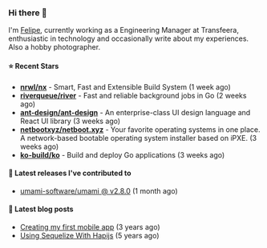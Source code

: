 ### Hi there 👋

I'm [Felipe](https://felipe.im), currently working as a Engineering Manager at Transfeera, enthusiastic in technology and occasionally write about my experiences. Also a hobby photographer.

#### ⭐ Recent Stars
- **[nrwl/nx](https://github.com/nrwl/nx)** - Smart, Fast and Extensible Build System (1 week ago)
- **[riverqueue/river](https://github.com/riverqueue/river)** - Fast and reliable background jobs in Go (2 weeks ago)
- **[ant-design/ant-design](https://github.com/ant-design/ant-design)** - An enterprise-class UI design language and React UI library (3 weeks ago)
- **[netbootxyz/netboot.xyz](https://github.com/netbootxyz/netboot.xyz)** - Your favorite operating systems in one place.  A network-based bootable operating system installer based on iPXE. (3 weeks ago)
- **[ko-build/ko](https://github.com/ko-build/ko)** - Build and deploy Go applications (3 weeks ago)

#### 🚀 Latest releases I've contributed to


- [umami-software/umami @ v2.8.0](https://github.com/umami-software/umami/releases/tag/v2.8.0) (1 month ago)

#### 📄 Latest blog posts
- [Creating my first mobile app](https://felipe.im/posts/creating-my-first-mobile-app/) (3 years ago)
- [Using Sequelize With Hapijs](https://felipe.im/posts/using-sequelize-with-hapijs/) (5 years ago)